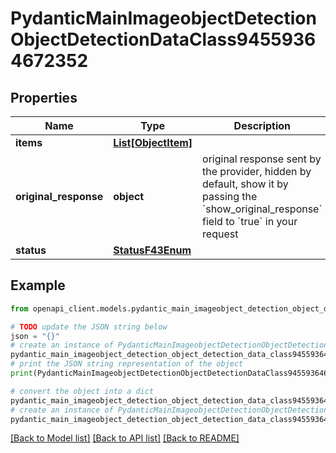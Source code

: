 # PydanticMainImageobjectDetectionObjectDetectionDataClass94559364672352


## Properties

Name | Type | Description | Notes
------------ | ------------- | ------------- | -------------
**items** | [**List[ObjectItem]**](ObjectItem.md) |  | [optional] 
**original_response** | **object** | original response sent by the provider, hidden by default, show it by passing the &#x60;show_original_response&#x60; field to &#x60;true&#x60; in your request | [optional] 
**status** | [**StatusF43Enum**](StatusF43Enum.md) |  | 

## Example

```python
from openapi_client.models.pydantic_main_imageobject_detection_object_detection_data_class94559364672352 import PydanticMainImageobjectDetectionObjectDetectionDataClass94559364672352

# TODO update the JSON string below
json = "{}"
# create an instance of PydanticMainImageobjectDetectionObjectDetectionDataClass94559364672352 from a JSON string
pydantic_main_imageobject_detection_object_detection_data_class94559364672352_instance = PydanticMainImageobjectDetectionObjectDetectionDataClass94559364672352.from_json(json)
# print the JSON string representation of the object
print(PydanticMainImageobjectDetectionObjectDetectionDataClass94559364672352.to_json())

# convert the object into a dict
pydantic_main_imageobject_detection_object_detection_data_class94559364672352_dict = pydantic_main_imageobject_detection_object_detection_data_class94559364672352_instance.to_dict()
# create an instance of PydanticMainImageobjectDetectionObjectDetectionDataClass94559364672352 from a dict
pydantic_main_imageobject_detection_object_detection_data_class94559364672352_form_dict = pydantic_main_imageobject_detection_object_detection_data_class94559364672352.from_dict(pydantic_main_imageobject_detection_object_detection_data_class94559364672352_dict)
```
[[Back to Model list]](../README.md#documentation-for-models) [[Back to API list]](../README.md#documentation-for-api-endpoints) [[Back to README]](../README.md)


